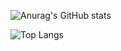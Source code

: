 ![Anurag's GitHub stats](https://github-readme-stats.vercel.app/api?username=psuny1116&show_icons=true&theme=radical)

![Top Langs](https://github-readme-stats.vercel.app/api/top-langs/?username=psuny1116)
